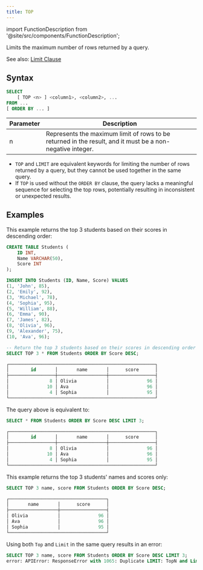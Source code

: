 ```yaml
---
title: TOP
---
```

import FunctionDescription from '@site/src/components/FunctionDescription';

<FunctionDescription description="Introduced or updated: v1.2.435"/>

Limits the maximum number of rows returned by a query.

See also: [Limit Clause](01-query-select.md#limit-clause)

## Syntax

```sql
SELECT 
    [ TOP <n> ] <column1>, <column2>, ...
FROM ...
[ ORDER BY ... ]
```

| Parameter | Description                                                                                                                                                                    |
|-----------|--------------------------------------------------------------------------------------------------------------------------------------------------------------------------------|
| n         | Represents the maximum limit of rows to be returned in the result, and it must be a non-negative integer.                                                                      |

- `TOP` and `LIMIT` are equivalent keywords for limiting the number of rows returned by a query, but they cannot be used together in the same query.
- If `TOP` is used without the `ORDER BY` clause, the query lacks a meaningful sequence for selecting the top rows, potentially resulting in inconsistent or unexpected results. 

## Examples

This example returns the top 3 students based on their scores in descending order:

```sql
CREATE TABLE Students (
    ID INT,
    Name VARCHAR(50),
    Score INT
);

INSERT INTO Students (ID, Name, Score) VALUES
(1, 'John', 85),
(2, 'Emily', 92),
(3, 'Michael', 78),
(4, 'Sophia', 95),
(5, 'William', 88),
(6, 'Emma', 90),
(7, 'James', 82),
(8, 'Olivia', 96),
(9, 'Alexander', 75),
(10, 'Ava', 96);

-- Return the top 3 students based on their scores in descending order
SELECT TOP 3 * FROM Students ORDER BY Score DESC;

┌──────────────────────────────────────────────────────┐
│        id       │       name       │      score      │
├─────────────────┼──────────────────┼─────────────────┤
│               8 │ Olivia           │              96 │
│              10 │ Ava              │              96 │
│               4 │ Sophia           │              95 │
└──────────────────────────────────────────────────────┘
```

The query above is equivalent to: 

```sql
SELECT * FROM Students ORDER BY Score DESC LIMIT 3;

┌──────────────────────────────────────────────────────┐
│        id       │       name       │      score      │
├─────────────────┼──────────────────┼─────────────────┤
│               8 │ Olivia           │              96 │
│              10 │ Ava              │              96 │
│               4 │ Sophia           │              95 │
└──────────────────────────────────────────────────────┘
```

This example returns the top 3 students' names and scores only:

```sql
SELECT TOP 3 name, score FROM Students ORDER BY Score DESC;

┌────────────────────────────────────┐
│       name       │      score      │
├──────────────────┼─────────────────┤
│ Olivia           │              96 │
│ Ava              │              96 │
│ Sophia           │              95 │
└────────────────────────────────────┘
```

Using both `Top` and `Limit` in the same query results in an error:

```sql
SELECT TOP 3 name, score FROM Students ORDER BY Score DESC LIMIT 3;
error: APIError: ResponseError with 1065: Duplicate LIMIT: TopN and Limit cannot be used together
```